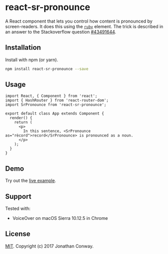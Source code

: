 # react-sr-pronounce

A React component that lets you control how content is pronounced by screen-readers. It does this using the [`ruby`](https://www.w3.org/wiki/HTML/Elements/ruby) element. The trick is described in an answer to the Stackoverflow question [#43491644](https://stackoverflow.com/a/43491802/23341).

## Installation

Install with npm (or yarn).

```sh
npm install react-sr-pronounce --save
```

## Usage

```
import React, { Component } from 'react';
import { HashRouter } from 'react-router-dom';
import SrPronounce from 'react-sr-pronounce';

export default class App extends Component {
  render() {
    return (
      <p>
        In this sentence, <SrPronounce as="rècord">record</SrPronounce> is pronounced as a noun.
      </p>
    );
  }
}
```

## Demo

Try out the [live example](http://jonathanconway.co/react-sr-pronounce).

## Support

Tested with:

* VoiceOver on macOS Sierra 10.12.5 in Chrome

## License

[MIT](LICENSE). Copyright (c) 2017 Jonathan Conway.
